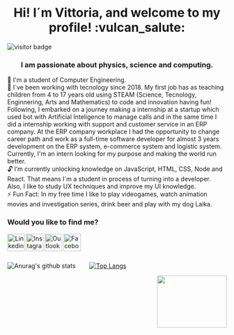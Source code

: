 <h1 align="center">Hi! I´m Vittoria, and welcome to my profile! :vulcan_salute:</h1>

<img src="https://visitor-badge.glitch.me/badge?page_id=vittoria-thomasini.vittoria-thomasini" alt="visitor badge"/>
<p align="justify"> 

<h3 align="center">I am passionate about physics, science and computing.</h3>
<p align="left">
📝 I'm a student of Computer Engineering.</br>
🧠 I´ve been working with tecnology since 2018. My first job has as teaching children from 4 to 17 years old using STEAM (Science, Tecnology, Enginnering, Arts and Mathematics) to code and innovation having fun! Following, I embarked on a journey making a internship at a startup which used bot with Artificial Inteligence to manage calls and in the same time I did a internship working with support and customer service in an ERP company. At the ERP company workplace I had the opportunity to change career path and work as a full-time software developer for almost 3 years development on the ERP system, e-commerce system and logistic system. Currently, I'm an intern looking for my purpose and making the world run better.</br>
🔓 I’m currently unlocking knowledge on JavaScript, HTML, CSS, Node and React. That means I´m a student in process of turning into a developer. Also, I like to study UX techniques and improve my UI knowledge. </br>
⚡ Fun Fact: In my free time I like to play videogames, watch animation movies and investigation series, drink beer  and play with my dog Laika.
</p>
<h3 align="left">Would you like to find me?</h3>
<a target="_blank" href="https://www.linkedin.com/in/vittoria-thomasini">
  <img align="left" alt="Linkedin" width="40px" src="https://img.icons8.com/color/48/000000/linkedin.png" />
</a>
<a target="_blank" href="https://www.instagram.com/vittoria-thomasini/">
  <img align="left" alt="Instagram" width="40px" src="https://img.icons8.com/color/48/000000/instagram-new--v2.png" />
</a>
<a target="_blank" href="mailto:vittoriathomasini@hotmail.com">
  <img align="left" alt="Outlook" width="40px" src="https://img.icons8.com/color/48/000000/ms-outlook.png" />
</a>
<a target="_blank" href="https://fb.com/vittoriathomasini">
  <img align="left" alt="Facebook" width="40px" src="https://img.icons8.com/color/48/000000/facebook-circled--v5.png" />
</a></br>

</br>
</br>

![Anurag's github stats](https://github-readme-stats.vercel.app/api?username=vittoria-thomasini&show_icons=true&theme=jolly) &nbsp;&nbsp;&nbsp;&nbsp;&nbsp;&nbsp;
[![Top Langs](https://github-readme-stats.vercel.app/api/top-langs/?username=vittoria-thomasini&layout=compact&theme=jolly)](https://github.com/anuraghazra/github-readme-stats)

<img align="right" src="https://media.giphy.com/media/qP2YwW2BpB2K0qMjMk/giphy.gif" width="160" height="120" />
<!--<img align="right" src="https://media.giphy.com/media/fH6uDPLfxDG7RLECgX/giphy.gif" width="100" height="120" />-->

